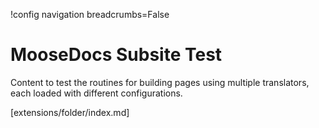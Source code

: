 !config navigation breadcrumbs=False

# MooseDocs Subsite Test

Content to test the routines for building pages using multiple translators, each loaded with different configurations.

[extensions/folder/index.md]
